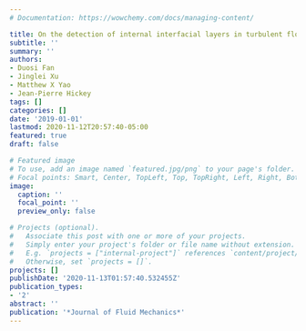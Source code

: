 ```yaml
---
# Documentation: https://wowchemy.com/docs/managing-content/

title: On the detection of internal interfacial layers in turbulent flows
subtitle: ''
summary: ''
authors:
- Duosi Fan
- Jinglei Xu
- Matthew X Yao
- Jean-Pierre Hickey
tags: []
categories: []
date: '2019-01-01'
lastmod: 2020-11-12T20:57:40-05:00
featured: true
draft: false

# Featured image
# To use, add an image named `featured.jpg/png` to your page's folder.
# Focal points: Smart, Center, TopLeft, Top, TopRight, Left, Right, BottomLeft, Bottom, BottomRight.
image:
  caption: ''
  focal_point: ''
  preview_only: false

# Projects (optional).
#   Associate this post with one or more of your projects.
#   Simply enter your project's folder or file name without extension.
#   E.g. `projects = ["internal-project"]` references `content/project/deep-learning/index.md`.
#   Otherwise, set `projects = []`.
projects: []
publishDate: '2020-11-13T01:57:40.532455Z'
publication_types:
- '2'
abstract: ''
publication: '*Journal of Fluid Mechanics*'
---
```

